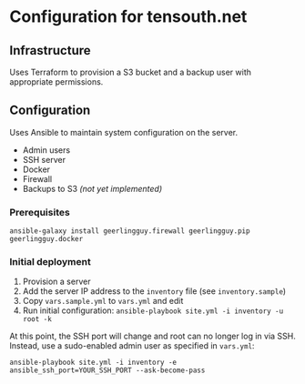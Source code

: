 # Configuration for tensouth.net

## Infrastructure

Uses Terraform to provision a S3 bucket and a backup user with appropriate permissions.

## Configuration

Uses Ansible to maintain system configuration on the server.

- Admin users
- SSH server
- Docker
- Firewall
- Backups to S3 _(not yet implemented)_

### Prerequisites

```
ansible-galaxy install geerlingguy.firewall geerlingguy.pip geerlingguy.docker
```

### Initial deployment

1. Provision a server
2. Add the server IP address to the `inventory` file (see `inventory.sample`)
3. Copy `vars.sample.yml` to `vars.yml` and edit
4. Run initial configuration: `ansible-playbook site.yml -i inventory -u root -k`

At this point, the SSH port will change and root can no longer log in via SSH. Instead, use a sudo-enabled admin user as specified in `vars.yml`:

`ansible-playbook site.yml -i inventory -e ansible_ssh_port=YOUR_SSH_PORT --ask-become-pass`
